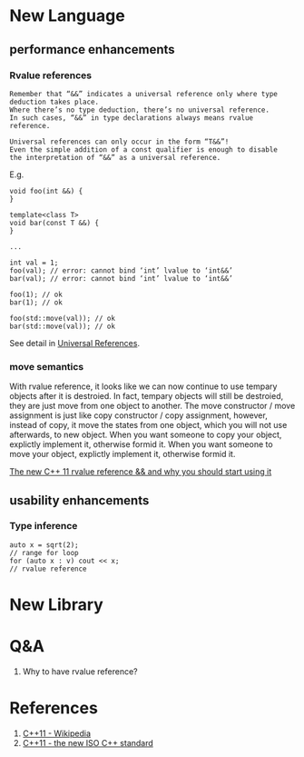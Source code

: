
# New Language
## performance enhancements
### Rvalue references
```
Remember that “&&” indicates a universal reference only where type deduction takes place.  
Where there’s no type deduction, there’s no universal reference.  
In such cases, “&&” in type declarations always means rvalue reference. 

Universal references can only occur in the form “T&&”!  
Even the simple addition of a const qualifier is enough to disable 
the interpretation of “&&” as a universal reference.
```

E.g.

```
void foo(int &&) {
}

template<class T>
void bar(const T &&) {
}

...

int val = 1;
foo(val); // error: cannot bind ‘int’ lvalue to ‘int&&’
bar(val); // error: cannot bind ‘int’ lvalue to ‘int&&’

foo(1); // ok
bar(1); // ok

foo(std::move(val)); // ok
bar(std::move(val)); // ok
```

See detail in [Universal References](https://isocpp.org/blog/2012/11/universal-references-in-c11-scott-meyers).

### move semantics
With rvalue reference, it looks like we can now continue to use tempary objects after it is destroied. In fact, tempary objects will still be destroied, they are just move from one object to another.
The move constructor / move assignment is just like copy constructor / copy assignment, however, instead of copy, it move the states from one object, which you will not use afterwards, to new object.
When you want someone to copy your object, explictly implement it, otherwise formid it.
When you want someone to move your object, explictly implement it, otherwise formid it.

[The new C++ 11 rvalue reference && and why you should start using it](https://www.codeproject.com/Articles/453022/The-new-Cplusplus-rvalue-reference-and-why-you)

## usability enhancements
### Type inference
```
auto x = sqrt(2); 
// range for loop
for (auto x : v) cout << x;
// rvalue reference
```

# New Library

# Q&A
1. Why to have rvalue reference?

# References
1. [C++11 - Wikipedia](https://en.wikipedia.org/wiki/C%2B%2B11)
2. [C++11 - the new ISO C++ standard](http://www.stroustrup.com/C++11FAQ.html)
